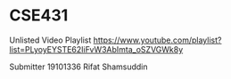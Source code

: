 # CSE431
Unlisted Video Playlist
https://www.youtube.com/playlist?list=PLyoyEYSTE62IiFvW3AbImta_oSZVGWk8y

Submitter 
19101336 
Rifat Shamsuddin
